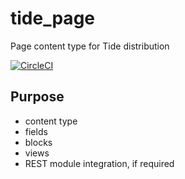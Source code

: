 # tide_page
Page content type for Tide distribution

[![CircleCI](https://circleci.com/gh/dpc-sdp/tide_page.svg?style=shield&circle-token=2a0e49166724ac193636fba5b458024e00342dce)](https://circleci.com/gh/dpc-sdp/tide_page)

## Purpose
- content type
- fields
- blocks
- views
- REST module integration, if required
